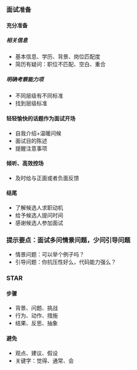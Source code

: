 ### 面试准备
#### 充分准备
##### 相关信息
- 基本信息、学历、背景、岗位匹配度
- 简历有疑问：职位不匹配、空白、重合

##### 明确考察能力项
- 不同层级有不同标准
- 找到层级标准

#### 轻轻愉快的话题作为面试开场
- 自我介绍+温暖问候
- 面试目的陈述
- 提醒注意事项
   
#### 倾听、高效控场
- 及时给与正面或者负面反馈

#### 结尾
- 了解候选人求职动机
- 给予候选人提问时间
- 感谢候选人参加面试

### 提示要点：面试多问情景问题，少问引导问题
- 情景问题：可以举个例子吗？
- 引导问题：你抗压性好么，代码能力强么？

### STAR
#### 步骤
- 背景、问题、挑战
- 行为、动作、措施
- 结果、反思、抽象

#### 避免
- 观点、建议、假设
- 关键字：觉得、通常、会